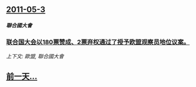 ## [2011-05-3](/news/2011/05/3/index.md)

##### 聯合國大會
### [联合国大会以180票赞成、2票弃权通过了授予欧盟观察员地位议案。](/news/2011/05/3/联合国大会以180票赞成-2票弃权通过了授予欧盟观察员地位议案.md)
_上下文: 歐盟, 聯合國大會_

## [前一天...](/news/2011/05/2/index.md)

